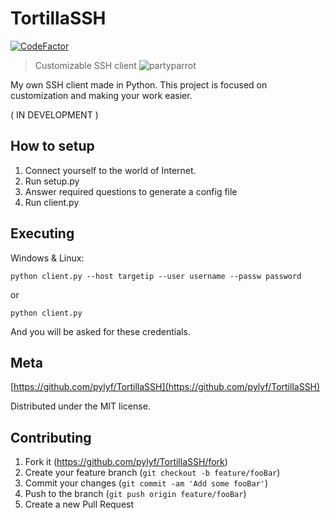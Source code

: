 # TortillaSSH
[![CodeFactor](https://www.codefactor.io/repository/github/pylyf/tortillassh/badge/master)](https://www.codefactor.io/repository/github/pylyf/tortillassh/overview/master)
> Customizable SSH client ![partyparrot](http://cultofthepartyparrot.com/parrots/coffeeparrot.gif)

My own SSH client made in Python. This project is focused on customization and making your work easier.

( IN DEVELOPMENT )

## How to setup

1. Connect yourself to the world of Internet.
2. Run setup.py 
3. Answer required questions to generate a config file
4. Run client.py


## Executing

Windows & Linux:

```
python client.py --host targetip --user username --passw password
```
or
```
python client.py
```
And you will be asked for these credentials.

## Meta

[https://github.com/pylyf/TortillaSSH](https://github.com/pylyf/TortillaSSH)

Distributed under the MIT license. 

## Contributing

1. Fork it (<https://github.com/pylyf/TortillaSSH/fork>)
2. Create your feature branch (`git checkout -b feature/fooBar`)
3. Commit your changes (`git commit -am 'Add some fooBar'`)
4. Push to the branch (`git push origin feature/fooBar`)
5. Create a new Pull Request
